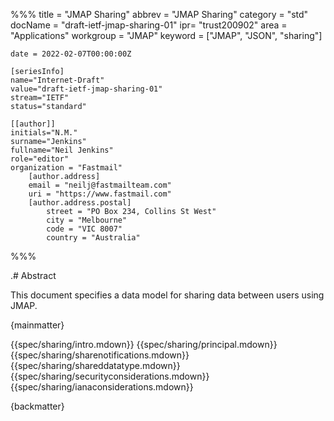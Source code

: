 %%%
    title = "JMAP Sharing"
    abbrev = "JMAP Sharing"
    category = "std"
    docName = "draft-ietf-jmap-sharing-01"
    ipr= "trust200902"
    area = "Applications"
    workgroup = "JMAP"
    keyword = ["JMAP", "JSON", "sharing"]

    date = 2022-02-07T00:00:00Z

    [seriesInfo]
    name="Internet-Draft"
    value="draft-ietf-jmap-sharing-01"
    stream="IETF"
    status="standard"

    [[author]]
    initials="N.M."
    surname="Jenkins"
    fullname="Neil Jenkins"
    role="editor"
    organization = "Fastmail"
        [author.address]
        email = "neilj@fastmailteam.com"
        uri = "https://www.fastmail.com"
        [author.address.postal]
            street = "PO Box 234, Collins St West"
            city = "Melbourne"
            code = "VIC 8007"
            country = "Australia"
%%%

.# Abstract

This document specifies a data model for sharing data between users using JMAP.

{mainmatter}

{{spec/sharing/intro.mdown}}
{{spec/sharing/principal.mdown}}
{{spec/sharing/sharenotifications.mdown}}
{{spec/sharing/shareddatatype.mdown}}
{{spec/sharing/securityconsiderations.mdown}}
{{spec/sharing/ianaconsiderations.mdown}}

{backmatter}
